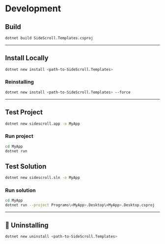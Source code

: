# Development

## Build

```bash
dotnet build SideScroll.Templates.csproj
```

---

## Install Locally

```bash
dotnet new install <path-to-SideScroll.Templates>
```

### Reinstalling

```bash
dotnet new install <path-to-SideScroll.Templates> --force
```

---

## Test Project

```bash
dotnet new sidescroll.app -o MyApp
```

### Run project

```bash
cd MyApp
dotnet run
```

## Test Solution

```bash
dotnet new sidescroll.sln -o MyApp
```

### Run solution

```bash
cd MyApp
dotnet run --project Programs\<MyApp>.Desktop\<MyApp>.Desktop.csproj
```

---

## 🧹 Uninstalling

```bash
dotnet new uninstall <path-to-SideScroll.Templates>
```
